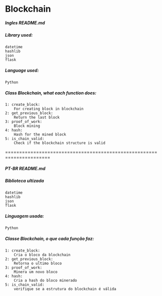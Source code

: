 Blockchain
======================================================================
##### Ingles README.md

##### Library used:
	datetime
	hashlib
	json
	flask
	
##### Language used:
	Python
##### Class Blockchain, what each function does:
	1: create_block:
		For creating block in blockchain
	2: get_previous_block:
		Return the last block
	3: proof_of_work:
		Block mining
	4: hash:
		Hash for the mined block
	5: is_chain_valid:
		Check if the blockchain structure is valid

======================================================================			
##### PT-BR README.md

##### Biblioteca ultizada
	datetime
	hashlib
	json
	flask
	
##### Linguagem usada:
	Python

##### Classe Blockchain, o que cada função faz:
	1: create_block:
		Cria o bloco da blockchain
	2: get_previous_block:
		Retorna o ultimo bloco
	3: proof_of_work:
		Minera um novo bloco
	4: hash:
		Cria a hash do bloco minerado
	5: is_chain_valid:
		verifique se a estrutura do blockchain é válida

